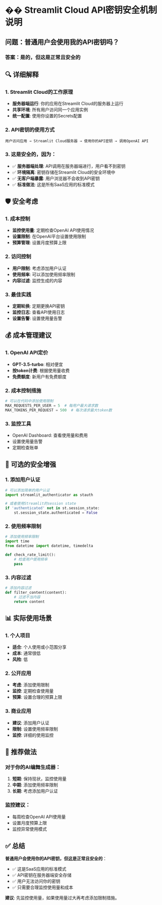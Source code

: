 # �� Streamlit Cloud API密钥安全机制说明

## 问题：普通用户会使用我的API密钥吗？

### 答案：是的，但这是正常且安全的

## 🔍 详细解释

### 1. Streamlit Cloud的工作原理
- **服务器端运行**: 你的应用在Streamlit Cloud的服务器上运行
- **共享环境**: 所有用户访问同一个应用实例
- **统一配置**: 使用你设置的Secrets配置

### 2. API密钥的使用方式
```
用户访问应用 → Streamlit Cloud服务器 → 使用你的API密钥 → 调用OpenAI API
```

### 3. 这是安全的，因为：
- ✅ **服务器端处理**: API调用在服务器端进行，用户看不到密钥
- ✅ **环境隔离**: 密钥存储在Streamlit Cloud的安全环境中
- ✅ **无客户端暴露**: 用户浏览器不会收到API密钥
- ✅ **标准做法**: 这是所有SaaS应用的标准模式

## 🛡️ 安全考虑

### 1. 成本控制
- **监控使用量**: 定期检查OpenAI API使用情况
- **设置限制**: 在OpenAI平台设置使用限制
- **预算管理**: 设置月度预算上限

### 2. 访问控制
- **用户限制**: 考虑添加用户认证
- **使用频率**: 可以添加使用频率限制
- **内容过滤**: 监控生成的内容

### 3. 最佳实践
- **定期轮换**: 定期更换API密钥
- **监控日志**: 查看API使用日志
- **设置告警**: 设置使用量告警

## 💰 成本管理建议

### 1. OpenAI API定价
- **GPT-3.5-turbo**: 相对便宜
- **按token计费**: 根据使用量收费
- **免费额度**: 新用户有免费额度

### 2. 成本控制措施
```python
# 可以在代码中添加使用限制
MAX_REQUESTS_PER_USER = 5  # 每用户最大请求数
MAX_TOKENS_PER_REQUEST = 500  # 每次请求最大token数
```

### 3. 监控工具
- OpenAI Dashboard: 查看使用量和费用
- 设置使用量告警
- 定期检查账单

## 🔧 可选的安全增强

### 1. 添加用户认证
```python
# 可以添加简单的用户认证
import streamlit_authenticator as stauth

# 或者使用Streamlit的session state
if 'authenticated' not in st.session_state:
    st.session_state.authenticated = False
```

### 2. 使用频率限制
```python
# 添加使用频率限制
import time
from datetime import datetime, timedelta

def check_rate_limit():
    # 检查用户使用频率
    pass
```

### 3. 内容过滤
```python
# 添加内容过滤
def filter_content(content):
    # 过滤不当内容
    return content
```

## 📊 实际使用场景

### 1. 个人项目
- **适合**: 个人使用或小范围分享
- **成本**: 通常很低
- **风险**: 低

### 2. 公开应用
- **考虑**: 添加使用限制
- **监控**: 定期检查使用量
- **预算**: 设置合理的预算上限

### 3. 商业应用
- **建议**: 添加用户认证
- **限制**: 设置使用频率限制
- **监控**: 详细的使用监控

## 🎯 推荐做法

### 对于你的AI编舞生成器：

1. **短期**: 保持现状，监控使用量
2. **中期**: 添加使用频率限制
3. **长期**: 考虑添加用户认证

### 监控建议：
- 每周检查OpenAI API使用量
- 设置月度预算上限
- 监控异常使用模式

## ✅ 总结

**普通用户会使用你的API密钥，但这是正常且安全的**：

- ✅ 这是SaaS应用的标准模式
- ✅ API密钥在服务器端安全存储
- ✅ 用户无法访问你的密钥
- ✅ 只需要合理监控使用量和成本

**建议**: 先监控使用量，如果使用量过大再考虑添加限制措施。
